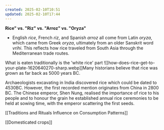 ```yaml
---
created: 2025-02-10T10:51
updated: 2025-02-10T17:44
---
```

**Rice" vs. "Riz" vs. "Arroz" vs. "Oryza"**

- English _rice_, French _riz_, and Spanish _arroz_ all come from Latin _oryza_, which came from Greek _oryza_, ultimately from an older Sanskrit word _vrihi_. This reflects how rice traveled from South Asia through the Mediterranean trade routes.

What is eaten traditionally is the 'white rice' part
![[how-does-rice-get-to-your-plate-1620640270-sharp.webp]]Many historians believe that rice was grown as far back as 5000 years BC.

Archaeologists excavating in India discovered rice which could be dated to 4530BC. However, the first recorded mention originates from China in 2800 BC. The Chinese emperor, Shen Nung, realised the importance of rice to his people and to honour the grain he established annual rice ceremonies to be held at sowing time, with the emperor scattering the first seeds.

[[Traditions and Rituals Influence on Consumption Patterns]] 

[[Domesticated crops]]